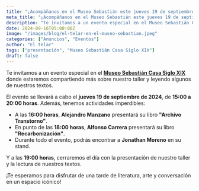 ```yaml
---
title: "¡Acompáñanos en el Museo Sebastián este jueves 19 de septiembre!"
meta_title: "¡Acompáñanos en el Museo Sebastián este jueves 19 de septiembre!"
description: "Te invitamos a un evento especial en el Museo Sebastián Casa Siglo XIX."
date: 2024-09-16T05:00:00Z
image: "/images/blog/el-telar-en-el-museo-sebastian.jpeg"
categories: ["Anuncios", "Eventos"]
author: "El telar"
tags: ["presentación", "Museo Sebastián Casa Siglo XIX"]
draft: false
---
```


Te invitamos a un evento especial en el [**Museo Sebastián Casa Siglo XIX**](https://maps.app.goo.gl/5xinBMEzBwXgYPRN7) donde estaremos compartiendo más sobre nuestro taller y leyendo algunos de nuestros textos.

El evento se llevará a cabo el **jueves 19 de septiembre de 2024**, de **15:00 a 20:00 horas**. Además, tenemos actividades imperdibles:

- A las **16:00 horas**, **Alejandro Manzano** presentará su libro **"Archivo Transtorno"**.
- En punto de las **18:00 horas**, **Alfonso Carrera** presentará su libro **"Recarbonización"**.
- Durante todo el evento, podrás encontrar a **Jonathan Moreno** en su stand.

Y a las **19:00 horas**, cerraremos el día con la presentación de nuestro taller y la lectura de nuestros textos.

¡Te esperamos para disfrutar de una tarde de literatura, arte y conversación en un espacio icónico!
